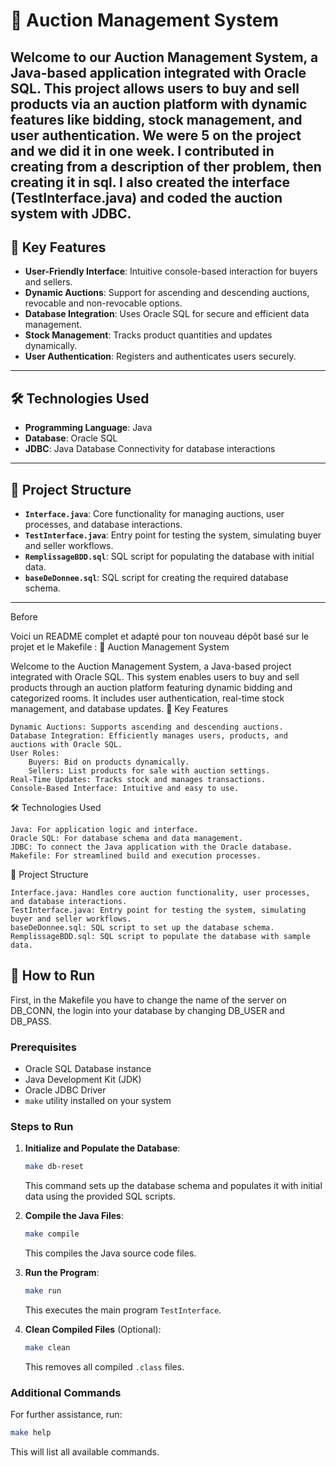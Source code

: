 # 🛒 Auction Management System

Welcome to our **Auction Management System**, a Java-based application integrated with Oracle SQL. This project allows users to buy and sell products via an auction platform with dynamic features like bidding, stock management, and user authentication.
We were 5 on the project and we did it in one week. I contributed in creating from a description of ther problem, then creating it in sql. I also created the interface (TestInterface.java) and coded the auction system with JDBC.
---

## 🚀 Key Features

- **User-Friendly Interface**: Intuitive console-based interaction for buyers and sellers.
- **Dynamic Auctions**: Support for ascending and descending auctions, revocable and non-revocable options.
- **Database Integration**: Uses Oracle SQL for secure and efficient data management.
- **Stock Management**: Tracks product quantities and updates dynamically.
- **User Authentication**: Registers and authenticates users securely.

---

## 🛠️ Technologies Used

- **Programming Language**: Java
- **Database**: Oracle SQL
- **JDBC**: Java Database Connectivity for database interactions

---

## 📂 Project Structure

- **`Interface.java`**: Core functionality for managing auctions, user processes, and database interactions.
- **`TestInterface.java`**: Entry point for testing the system, simulating buyer and seller workflows.
- **`RemplissageBDD.sql`**: SQL script for populating the database with initial data.
- **`baseDeDonnee.sql`**: SQL script for creating the required database schema.

---

Before 

Voici un README complet et adapté pour ton nouveau dépôt basé sur le projet et le Makefile :
🛒 Auction Management System

Welcome to the Auction Management System, a Java-based project integrated with Oracle SQL. This system enables users to buy and sell products through an auction platform featuring dynamic bidding and categorized rooms. It includes user authentication, real-time stock management, and database updates.
🚀 Key Features

    Dynamic Auctions: Supports ascending and descending auctions.
    Database Integration: Efficiently manages users, products, and auctions with Oracle SQL.
    User Roles:
        Buyers: Bid on products dynamically.
        Sellers: List products for sale with auction settings.
    Real-Time Updates: Tracks stock and manages transactions.
    Console-Based Interface: Intuitive and easy to use.

🛠️ Technologies Used

    Java: For application logic and interface.
    Oracle SQL: For database schema and data management.
    JDBC: To connect the Java application with the Oracle database.
    Makefile: For streamlined build and execution processes.

📂 Project Structure

    Interface.java: Handles core auction functionality, user processes, and database interactions.
    TestInterface.java: Entry point for testing the system, simulating buyer and seller workflows.
    baseDeDonnee.sql: SQL script to set up the database schema.
    RemplissageBDD.sql: SQL script to populate the database with sample data.

## 📝 How to Run
First, in the Makefile you have to change the name of the server on DB_CONN, the login into your database by changing DB_USER and DB_PASS. 

### Prerequisites
- Oracle SQL Database instance
- Java Development Kit (JDK)
- Oracle JDBC Driver
- `make` utility installed on your system

### Steps to Run

1. **Initialize and Populate the Database**:
   ```bash
   make db-reset
   ```
   This command sets up the database schema and populates it with initial data using the provided SQL scripts.

2. **Compile the Java Files**:
   ```bash
   make compile
   ```
   This compiles the Java source code files.

3. **Run the Program**:
   ```bash
   make run
   ```
   This executes the main program `TestInterface`.

4. **Clean Compiled Files** (Optional):
   ```bash
   make clean
   ```
   This removes all compiled `.class` files.

### Additional Commands
For further assistance, run:
```bash
make help
```
This will list all available commands.

   
